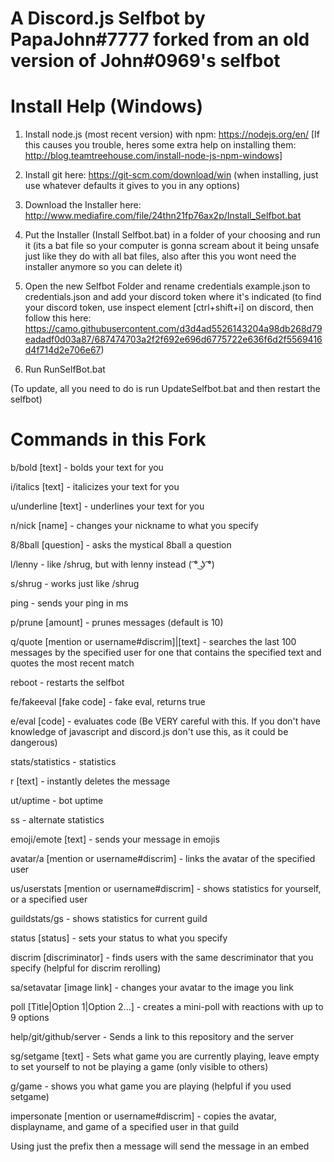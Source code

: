 # A Discord.js Selfbot by PapaJohn#7777 forked from an old version of John#0969's selfbot

# Install Help (Windows)

1. Install node.js (most recent version) with npm: https://nodejs.org/en/ [If this causes you trouble, heres some extra help on installing them: http://blog.teamtreehouse.com/install-node-js-npm-windows]

2. Install git here: https://git-scm.com/download/win (when installing, just use whatever defaults it gives to you in any options)

3. Download the Installer here: http://www.mediafire.com/file/24thn21fp76ax2p/Install_Selfbot.bat

4. Put the Installer (Install Selfbot.bat) in a folder of your choosing and run it (its a bat file so your computer is gonna scream about it being unsafe just like they do with all bat files, also after this you wont need the installer anymore so you can delete it)

5. Open the new Selfbot Folder and rename credentials example.json to credentials.json and add your discord token where it's indicated (to find your discord token, use inspect element [ctrl+shift+i] on discord, then follow this here: https://camo.githubusercontent.com/d3d4ad5526143204a98db268d79eadadf0d03a87/687474703a2f2f692e696d6775722e636f6d2f5569416d4f714d2e706e67)

6. Run RunSelfBot.bat

(To update, all you need to do is run UpdateSelfbot.bat and then restart the selfbot)

# Commands in this Fork

b/bold [text] - bolds your text for you

i/italics [text] - italicizes your text for you

u/underline [text] - underlines your text for you

n/nick [name] - changes your nickname to what you specify

8/8ball [question] - asks the mystical 8ball a question

l/lenny - like /shrug, but with lenny instead ( ͡° ͜ʖ ͡°)

s/shrug - works just like /shrug

ping - sends your ping in ms

p/prune [amount] - prunes messages (default is 10)

q/quote [mention or username#discrim]|[text] - searches the last 100 messages by the specified user for one that contains the specified text and quotes the most recent match

reboot - restarts the selfbot

fe/fakeeval [fake code] - fake eval, returns true

e/eval [code] - evaluates code (Be VERY careful with this. If you don't have knowledge of javascript and discord.js don't use this, as it could be dangerous)

stats/statistics - statistics

r [text] - instantly deletes the message

ut/uptime - bot uptime

ss - alternate statistics

emoji/emote [text] - sends your message in emojis

avatar/a [mention or username#discrim] - links the avatar of the specified user

us/userstats [mention or username#discrim] - shows statistics for yourself, or a specified user

guildstats/gs - shows statistics for current guild

status [status] - sets your status to what you specify

discrim [discriminator] - finds users with the same descriminator that you specify (helpful for discrim rerolling)

sa/setavatar [image link] - changes your avatar to the image you link

poll [Title|Option 1|Option 2...] - creates a mini-poll with reactions with up to 9 options

help/git/github/server - Sends a link to this repository and the server

sg/setgame [text] - Sets what game you are currently playing, leave empty to set yourself to not be playing a game (only visible to others)

g/game - shows you what game you are playing (helpful if you used setgame)

impersonate [mention or username#discrim] - copies the avatar, displayname, and game of a specified user in that guild

Using just the prefix then a message will send the message in an embed
